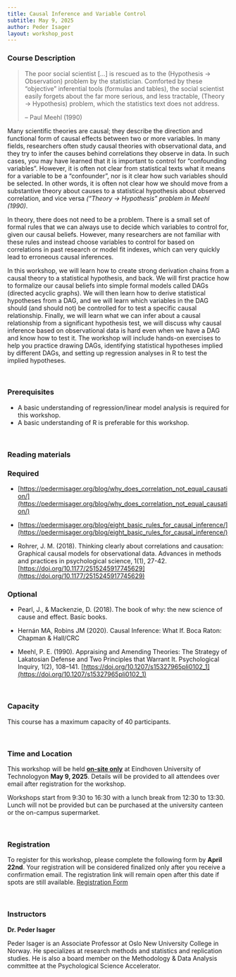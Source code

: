 ```yaml
---
title: Causal Inference and Variable Control
subtitle: May 9, 2025
author: Peder Isager
layout: workshop_post
---
```



### Course Description


> The poor social scientist […] is rescued as to the (Hypothesis → Observation) problem by the statistician. Comforted by these “objective” inferential tools (formulas and tables), the social scientist easily forgets about the far more serious, and less tractable, (Theory → Hypothesis) problem, which the statistics text does not address.
> 
> – Paul Meehl (1990) 


Many scientific theories are causal; they describe the direction and functional form of causal effects between two or more variables. In many fields, researchers often study causal theories with observational data, and they try to infer the causes behind correlations they observe in data. In such cases, you may have learned that it is important to control for “confounding variables”. However, it is often not clear from statistical texts what it means for a variable to be a “confounder”, nor is it clear how such variables should be selected. In other words, it is often not clear how we should move from a substantive theory about causes to a statistical hypothesis about observed correlation, and vice versa *(“Theory → Hypothesis” problem in Meehl (1990)*. 

In theory, there does not need to be a problem. There is a small set of formal rules that we can always use to decide which variables to control for, given our causal beliefs. However, many researchers are not familiar with these rules and instead choose variables to control for based on correlations in past research or model fit indexes, which can very quickly lead to erroneous causal inferences.  

In this workshop, we will learn how to create strong derivation chains from a causal theory to a statistical hypothesis, and back. We will first practice how to formalize our causal beliefs into simple formal models called DAGs (directed acyclic graphs). We will then learn how to derive statistical hypotheses from a DAG, and we will learn which variables in the DAG should (and should not) be controlled for to test a specific causal relationship. Finally, we will learn what we can infer about a causal relationship from a significant hypothesis test, we will discuss why causal inference based on observational data is hard even when we have a DAG and know how to test it. The workshop will include hands-on exercises to help you practice drawing DAGs, identifying statistical hypotheses implied by different DAGs, and setting up regression analyses in R to test the implied hypotheses.  

<br>

### Prerequisites 


- A basic understanding of regression/linear model analysis is required for this workshop.
- A basic understanding of R is preferable for this workshop. 

<br>

### Reading materials


### Required

- [https://pedermisager.org/blog/why_does_correlation_not_equal_causation/](https://pedermisager.org/blog/why_does_correlation_not_equal_causation/) 

- [https://pedermisager.org/blog/eight_basic_rules_for_causal_inference/](https://pedermisager.org/blog/eight_basic_rules_for_causal_inference/)

- Rohrer, J. M. (2018). Thinking clearly about correlations and causation: Graphical causal models for observational data. Advances in methods and practices in psychological science, 1(1), 27-42. [https://doi.org/10.1177/2515245917745629](https://doi.org/10.1177/2515245917745629)



### Optional

- Pearl, J., & Mackenzie, D. (2018). The book of why: the new science of cause and effect. Basic books.

- Hernán MA, Robins JM (2020). Causal Inference: What If. Boca Raton: Chapman & Hall/CRC

- Meehl, P. E. (1990). Appraising and Amending Theories: The Strategy of Lakatosian Defense and Two Principles that Warrant It. Psychological Inquiry, 1(2), 108–141. [https://doi.org/10.1207/s15327965pli0102_1](https://doi.org/10.1207/s15327965pli0102_1)

<br>

### Capacity


This course has a maximum capacity of 40 participants.

<br>

### Time and Location

This workshop will be held <ins>**on-site only**</ins> at Eindhoven University of Technologyon **May 9, 2025**. Details will be provided to all attendees over email after registration for the workshop.

Workshops start from 9:30 to 16:30 with a lunch break from 12:30 to 13:30. Lunch will not be provided but can be purchased at the university canteen or the on-campus supermarket. 

<br>

### Registration

To register for this workshop, please complete the following form by **April 22nd**. Your registration will be considered finalized only after you receive a confirmation email. The registration link will remain open after this date if spots are still available.
[Registration Form](https://forms.office.com/Pages/ResponsePage.aspx?id=R_J9zM5gD0qddXBM9g78ZP_Kihp-VglPgWom9gajHXdURFIyS1BRSkcwUlcxTzFaSDhLQVJKMTY0Ty4u)

<br>

### Instructors

**Dr. Peder Isager**

Peder Isager is an Associate Professor at Oslo New University College in Norway. He specializes at research methods and statistics and replication studies. He is also a board member on the Methodology & Data Analysis committee at the Psychological Science Accelerator.

